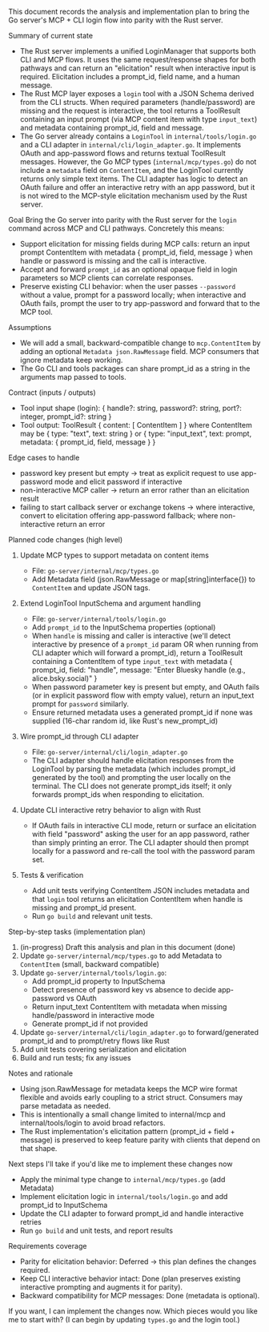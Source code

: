 This document records the analysis and implementation plan to bring the Go server's MCP + CLI login flow into parity with the Rust server.

Summary of current state
- The Rust server implements a unified LoginManager that supports both CLI and MCP flows. It uses the same request/response shapes for both pathways and can return an "elicitation" result when interactive input is required. Elicitation includes a prompt_id, field name, and a human message.
- The Rust MCP layer exposes a `login` tool with a JSON Schema derived from the CLI structs. When required parameters (handle/password) are missing and the request is interactive, the tool returns a ToolResult containing an input prompt (via MCP content item with type `input_text`) and metadata containing prompt_id, field and message.
- The Go server already contains a `LoginTool` in `internal/tools/login.go` and a CLI adapter in `internal/cli/login_adapter.go`. It implements OAuth and app-password flows and returns textual ToolResult messages. However, the Go MCP types (`internal/mcp/types.go`) do not include a `metadata` field on `ContentItem`, and the LoginTool currently returns only simple text items. The CLI adapter has logic to detect an OAuth failure and offer an interactive retry with an app password, but it is not wired to the MCP-style elicitation mechanism used by the Rust server.

Goal
Bring the Go server into parity with the Rust server for the `login` command across MCP and CLI pathways. Concretely this means:
- Support elicitation for missing fields during MCP calls: return an input prompt ContentItem with metadata { prompt_id, field, message } when handle or password is missing and the call is interactive.
- Accept and forward `prompt_id` as an optional opaque field in login parameters so MCP clients can correlate responses.
- Preserve existing CLI behavior: when the user passes `--password` without a value, prompt for a password locally; when interactive and OAuth fails, prompt the user to try app-password and forward that to the MCP tool.

Assumptions
- We will add a small, backward-compatible change to `mcp.ContentItem` by adding an optional `Metadata json.RawMessage` field. MCP consumers that ignore metadata keep working.
- The Go CLI and tools packages can share prompt_id as a string in the arguments map passed to tools.

Contract (inputs / outputs)
- Tool input shape (login): { handle?: string, password?: string, port?: integer, prompt_id?: string }
- Tool output: ToolResult { content: [ ContentItem ] } where ContentItem may be { type: "text", text: string } or { type: "input_text", text: prompt, metadata: { prompt_id, field, message } }

Edge cases to handle
- password key present but empty -> treat as explicit request to use app-password mode and elicit password if interactive
- non-interactive MCP caller -> return an error rather than an elicitation result
- failing to start callback server or exchange tokens -> where interactive, convert to elicitation offering app-password fallback; where non-interactive return an error

Planned code changes (high level)
1) Update MCP types to support metadata on content items
	- File: `go-server/internal/mcp/types.go`
	- Add Metadata field (json.RawMessage or map[string]interface{}) to `ContentItem` and update JSON tags.

2) Extend LoginTool InputSchema and argument handling
	- File: `go-server/internal/tools/login.go`
	- Add `prompt_id` to the InputSchema properties (optional)
	- When `handle` is missing and caller is interactive (we'll detect interactive by presence of a `prompt_id` param OR when running from CLI adapter which will forward a prompt_id), return a ToolResult containing a ContentItem of type `input_text` with metadata { prompt_id, field: "handle", message: "Enter Bluesky handle (e.g., alice.bsky.social)" }
	- When password parameter key is present but empty, and OAuth fails (or in explicit password flow with empty value), return an input_text prompt for `password` similarly.
	- Ensure returned metadata uses a generated prompt_id if none was supplied (16-char random id, like Rust's new_prompt_id)

3) Wire prompt_id through CLI adapter
	- File: `go-server/internal/cli/login_adapter.go`
	- The CLI adapter should handle elicitation responses from the LoginTool by parsing the metadata (which includes prompt_id generated by the tool) and prompting the user locally on the terminal. The CLI does not generate prompt_ids itself; it only forwards prompt_ids when responding to elicitation.

4) Update CLI interactive retry behavior to align with Rust
	- If OAuth fails in interactive CLI mode, return or surface an elicitation with field "password" asking the user for an app password, rather than simply printing an error. The CLI adapter should then prompt locally for a password and re-call the tool with the password param set.

5) Tests & verification
	- Add unit tests verifying ContentItem JSON includes metadata and that `login` tool returns an elicitation ContentItem when handle is missing and prompt_id present.
	- Run `go build` and relevant unit tests.

Step-by-step tasks (implementation plan)
1. (in-progress) Draft this analysis and plan in this document (done)
2. Update `go-server/internal/mcp/types.go` to add Metadata to `ContentItem` (small, backward compatible)
3. Update `go-server/internal/tools/login.go`:
	- Add prompt_id property to InputSchema
	- Detect presence of password key vs absence to decide app-password vs OAuth
	- Return input_text ContentItem with metadata when missing handle/password in interactive mode
	- Generate prompt_id if not provided
4. Update `go-server/internal/cli/login_adapter.go` to forward/generated prompt_id and to prompt/retry flows like Rust
5. Add unit tests covering serialization and elicitation
6. Build and run tests; fix any issues

Notes and rationale
- Using json.RawMessage for metadata keeps the MCP wire format flexible and avoids early coupling to a strict struct. Consumers may parse metadata as needed.
- This is intentionally a small change limited to internal/mcp and internal/tools/login to avoid broad refactors.
- The Rust implementation's elicitation pattern (prompt_id + field + message) is preserved to keep feature parity with clients that depend on that shape.

Next steps I'll take if you'd like me to implement these changes now
- Apply the minimal type change to `internal/mcp/types.go` (add Metadata)
- Implement elicitation logic in `internal/tools/login.go` and add prompt_id to InputSchema
- Update the CLI adapter to forward prompt_id and handle interactive retries
- Run `go build` and unit tests, and report results

Requirements coverage
- Parity for elicitation behavior: Deferred -> this plan defines the changes required.
- Keep CLI interactive behavior intact: Done (plan preserves existing interactive prompting and augments it for parity).
- Backward compatibility for MCP messages: Done (metadata is optional).

If you want, I can implement the changes now. Which pieces would you like me to start with? (I can begin by updating `types.go` and the login tool.)